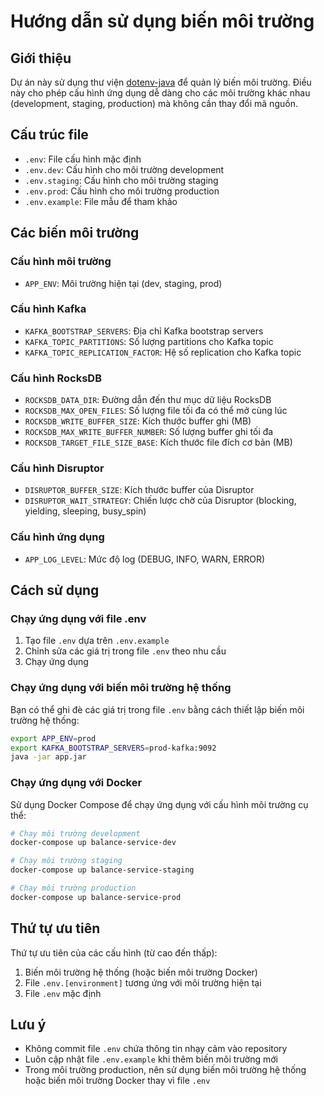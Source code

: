 # Hướng dẫn sử dụng biến môi trường

## Giới thiệu

Dự án này sử dụng thư viện [dotenv-java](https://github.com/cdimascio/dotenv-java) để quản lý biến môi trường. Điều này cho phép cấu hình ứng dụng dễ dàng cho các môi trường khác nhau (development, staging, production) mà không cần thay đổi mã nguồn.

## Cấu trúc file

- `.env`: File cấu hình mặc định
- `.env.dev`: Cấu hình cho môi trường development
- `.env.staging`: Cấu hình cho môi trường staging
- `.env.prod`: Cấu hình cho môi trường production
- `.env.example`: File mẫu để tham khảo

## Các biến môi trường

### Cấu hình môi trường

- `APP_ENV`: Môi trường hiện tại (dev, staging, prod)

### Cấu hình Kafka

- `KAFKA_BOOTSTRAP_SERVERS`: Địa chỉ Kafka bootstrap servers
- `KAFKA_TOPIC_PARTITIONS`: Số lượng partitions cho Kafka topic
- `KAFKA_TOPIC_REPLICATION_FACTOR`: Hệ số replication cho Kafka topic

### Cấu hình RocksDB

- `ROCKSDB_DATA_DIR`: Đường dẫn đến thư mục dữ liệu RocksDB
- `ROCKSDB_MAX_OPEN_FILES`: Số lượng file tối đa có thể mở cùng lúc
- `ROCKSDB_WRITE_BUFFER_SIZE`: Kích thước buffer ghi (MB)
- `ROCKSDB_MAX_WRITE_BUFFER_NUMBER`: Số lượng buffer ghi tối đa
- `ROCKSDB_TARGET_FILE_SIZE_BASE`: Kích thước file đích cơ bản (MB)

### Cấu hình Disruptor

- `DISRUPTOR_BUFFER_SIZE`: Kích thước buffer của Disruptor
- `DISRUPTOR_WAIT_STRATEGY`: Chiến lược chờ của Disruptor (blocking, yielding, sleeping, busy_spin)

### Cấu hình ứng dụng

- `APP_LOG_LEVEL`: Mức độ log (DEBUG, INFO, WARN, ERROR)

## Cách sử dụng

### Chạy ứng dụng với file .env

1. Tạo file `.env` dựa trên `.env.example`
2. Chỉnh sửa các giá trị trong file `.env` theo nhu cầu
3. Chạy ứng dụng

### Chạy ứng dụng với biến môi trường hệ thống

Bạn có thể ghi đè các giá trị trong file `.env` bằng cách thiết lập biến môi trường hệ thống:

```bash
export APP_ENV=prod
export KAFKA_BOOTSTRAP_SERVERS=prod-kafka:9092
java -jar app.jar
```

### Chạy ứng dụng với Docker

Sử dụng Docker Compose để chạy ứng dụng với cấu hình môi trường cụ thể:

```bash
# Chạy môi trường development
docker-compose up balance-service-dev

# Chạy môi trường staging
docker-compose up balance-service-staging

# Chạy môi trường production
docker-compose up balance-service-prod
```

## Thứ tự ưu tiên

Thứ tự ưu tiên của các cấu hình (từ cao đến thấp):

1. Biến môi trường hệ thống (hoặc biến môi trường Docker)
2. File `.env.[environment]` tương ứng với môi trường hiện tại
3. File `.env` mặc định

## Lưu ý

- Không commit file `.env` chứa thông tin nhạy cảm vào repository
- Luôn cập nhật file `.env.example` khi thêm biến môi trường mới
- Trong môi trường production, nên sử dụng biến môi trường hệ thống hoặc biến môi trường Docker thay vì file `.env`
